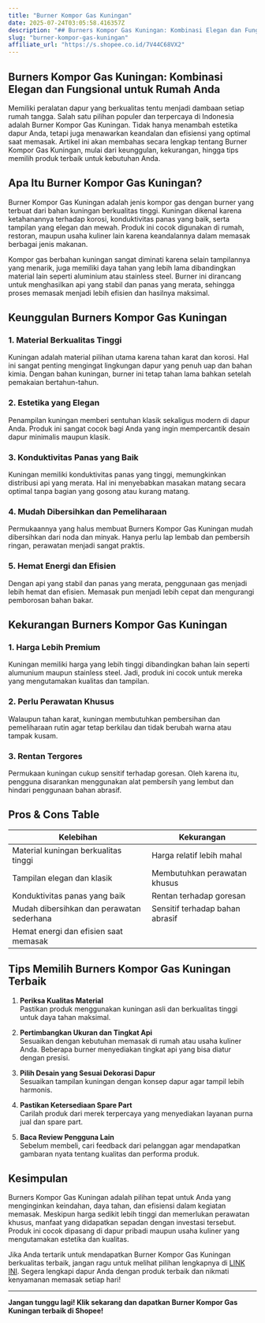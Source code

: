 ```yaml
---
title: "Burner Kompor Gas Kuningan"
date: 2025-07-24T03:05:58.416357Z
description: "## Burners Kompor Gas Kuningan: Kombinasi Elegan dan Fungsional untuk Rumah Anda..."
slug: "burner-kompor-gas-kuningan"
affiliate_url: "https://s.shopee.co.id/7V44C68VX2"
---
```

## Burners Kompor Gas Kuningan: Kombinasi Elegan dan Fungsional untuk Rumah Anda

Memiliki peralatan dapur yang berkualitas tentu menjadi dambaan setiap rumah tangga. Salah satu pilihan populer dan terpercaya di Indonesia adalah Burner Kompor Gas Kuningan. Tidak hanya menambah estetika dapur Anda, tetapi juga menawarkan keandalan dan efisiensi yang optimal saat memasak. Artikel ini akan membahas secara lengkap tentang Burner Kompor Gas Kuningan, mulai dari keunggulan, kekurangan, hingga tips memilih produk terbaik untuk kebutuhan Anda.

## Apa Itu Burner Kompor Gas Kuningan?

Burner Kompor Gas Kuningan adalah jenis kompor gas dengan burner yang terbuat dari bahan kuningan berkualitas tinggi. Kuningan dikenal karena ketahanannya terhadap korosi, konduktivitas panas yang baik, serta tampilan yang elegan dan mewah. Produk ini cocok digunakan di rumah, restoran, maupun usaha kuliner lain karena keandalannya dalam memasak berbagai jenis makanan.

Kompor gas berbahan kuningan sangat diminati karena selain tampilannya yang menarik, juga memiliki daya tahan yang lebih lama dibandingkan material lain seperti aluminium atau stainless steel. Burner ini dirancang untuk menghasilkan api yang stabil dan panas yang merata, sehingga proses memasak menjadi lebih efisien dan hasilnya maksimal.

## Keunggulan Burners Kompor Gas Kuningan

### 1. Material Berkualitas Tinggi

Kuningan adalah material pilihan utama karena tahan karat dan korosi. Hal ini sangat penting mengingat lingkungan dapur yang penuh uap dan bahan kimia. Dengan bahan kuningan, burner ini tetap tahan lama bahkan setelah pemakaian bertahun-tahun.

### 2. Estetika yang Elegan

Penampilan kuningan memberi sentuhan klasik sekaligus modern di dapur Anda. Produk ini sangat cocok bagi Anda yang ingin mempercantik desain dapur minimalis maupun klasik.

### 3. Konduktivitas Panas yang Baik

Kuningan memiliki konduktivitas panas yang tinggi, memungkinkan distribusi api yang merata. Hal ini menyebabkan masakan matang secara optimal tanpa bagian yang gosong atau kurang matang.

### 4. Mudah Dibersihkan dan Pemeliharaan

Permukaannya yang halus membuat Burners Kompor Gas Kuningan mudah dibersihkan dari noda dan minyak. Hanya perlu lap lembab dan pembersih ringan, perawatan menjadi sangat praktis.

### 5. Hemat Energi dan Efisien

Dengan api yang stabil dan panas yang merata, penggunaan gas menjadi lebih hemat dan efisien. Memasak pun menjadi lebih cepat dan mengurangi pemborosan bahan bakar.

## Kekurangan Burners Kompor Gas Kuningan

### 1. Harga Lebih Premium

Kuningan memiliki harga yang lebih tinggi dibandingkan bahan lain seperti alumunium maupun stainless steel. Jadi, produk ini cocok untuk mereka yang mengutamakan kualitas dan tampilan.

### 2. Perlu Perawatan Khusus

Walaupun tahan karat, kuningan membutuhkan pembersihan dan pemeliharaan rutin agar tetap berkilau dan tidak berubah warna atau tampak kusam.

### 3. Rentan Tergores

Permukaan kuningan cukup sensitif terhadap goresan. Oleh karena itu, pengguna disarankan menggunakan alat pembersih yang lembut dan hindari penggunaan bahan abrasif.

## Pros & Cons Table

| Kelebihan                                       | Kekurangan                                              |
|--------------------------------------------------|---------------------------------------------------------|
| Material kuningan berkualitas tinggi             | Harga relatif lebih mahal                             |
| Tampilan elegan dan klasik                       | Membutuhkan perawatan khusus                          |
| Konduktivitas panas yang baik                   | Rentan terhadap goresan                                |
| Mudah dibersihkan dan perawatan sederhana      | Sensitif terhadap bahan abrasif                      |
| Hemat energi dan efisien saat memasak           |                                                         |

## Tips Memilih Burners Kompor Gas Kuningan Terbaik

1. **Periksa Kualitas Material**  
Pastikan produk menggunakan kuningan asli dan berkualitas tinggi untuk daya tahan maksimal.

2. **Pertimbangkan Ukuran dan Tingkat Api**  
Sesuaikan dengan kebutuhan memasak di rumah atau usaha kuliner Anda. Beberapa burner menyediakan tingkat api yang bisa diatur dengan presisi.

3. **Pilih Desain yang Sesuai Dekorasi Dapur**  
Sesuaikan tampilan kuningan dengan konsep dapur agar tampil lebih harmonis.

4. **Pastikan Ketersediaan Spare Part**  
Carilah produk dari merek terpercaya yang menyediakan layanan purna jual dan spare part.

5. **Baca Review Pengguna Lain**  
Sebelum membeli, cari feedback dari pelanggan agar mendapatkan gambaran nyata tentang kualitas dan performa produk.

## Kesimpulan

Burners Kompor Gas Kuningan adalah pilihan tepat untuk Anda yang menginginkan keindahan, daya tahan, dan efisiensi dalam kegiatan memasak. Meskipun harga sedikit lebih tinggi dan memerlukan perawatan khusus, manfaat yang didapatkan sepadan dengan investasi tersebut. Produk ini cocok dipasang di dapur pribadi maupun usaha kuliner yang mengutamakan estetika dan kualitas.

Jika Anda tertarik untuk mendapatkan Burner Kompor Gas Kuningan berkualitas terbaik, jangan ragu untuk melihat pilihan lengkapnya di [LINK INI](https://s.shopee.co.id/7V44C68VX2). Segera lengkapi dapur Anda dengan produk terbaik dan nikmati kenyamanan memasak setiap hari!

---

**Jangan tunggu lagi! Klik sekarang dan dapatkan Burner Kompor Gas Kuningan terbaik di Shopee!**